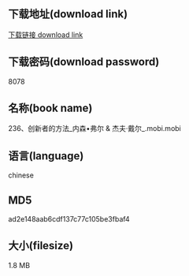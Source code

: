 ## 下载地址(download link)
[下载链接 download link](https://voluble-croquembouche-d321dc.netlify.app/?s=236%E3%80%81%E5%88%9B%E6%96%B0%E8%80%85%E7%9A%84%E6%96%B9%E6%B3%95_%E5%86%85%E6%A3%AE%E2%80%A2%E5%BC%97%E5%B0%94+%26+%E6%9D%B0%E5%A4%AB%C2%B7%E6%88%B4%E5%B0%94_.mobi)

## 下载密码(download password)
8078

## 名称(book name)
236、创新者的方法_内森•弗尔 & 杰夫·戴尔_.mobi.mobi

## 语言(language)
chinese

## MD5
ad2e148aab6cdf137c77c105be3fbaf4

## 大小(filesize)
1.8 MB
